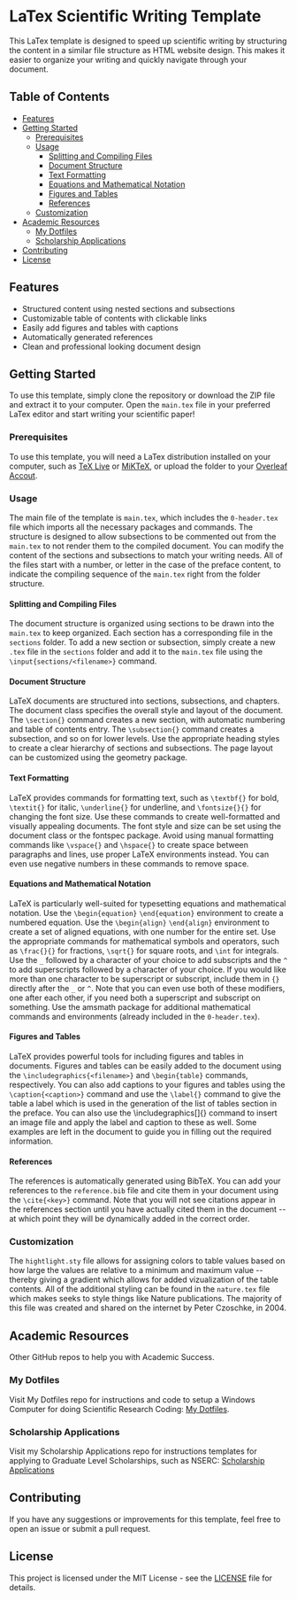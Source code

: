# LaTex Scientific Writing Template

This LaTex template is designed to speed up scientific writing by structuring the content in a similar file structure as HTML website design. This makes it easier to organize your writing and quickly navigate through your document.

## Table of Contents

- [Features](#features)
- [Getting Started](#getting-started)
	- [Prerequisites](#prerequisites)
	- [Usage](#usage)
		- [Splitting and Compiling Files](#splitting-and-compiling-files)
		- [Document Structure](#document-structure)
		- [Text Formatting](#text-formatting)
		- [Equations and Mathematical Notation](#equations-and-mathematical-notation)
		- [Figures and Tables](#figures-and-tables)
		- [References](#references)
	- [Customization](#customization)
- [Academic Resources](#academic-resources)
	- [My Dotfiles](#my-dotfiles)
	- [Scholarship Applications](#scholarship-applications)
- [Contributing](#contributing)
- [License](#license)
## Features

- Structured content using nested sections and subsections
- Customizable table of contents with clickable links
- Easily add figures and tables with captions
- Automatically generated references
- Clean and professional looking document design

## Getting Started

To use this template, simply clone the repository or download the ZIP file and extract it to your computer. Open the `main.tex` file in your preferred LaTex editor and start writing your scientific paper!

### Prerequisites

To use this template, you will need a LaTex distribution installed on your computer, such as [TeX Live](https://www.tug.org/texlive/) or [MiKTeX](https://miktex.org/), or upload the folder to your [Overleaf Accout](https://www.overleaf.com).

### Usage

The main file of the template is `main.tex`, which includes the `0-header.tex` file which imports all the necessary packages and commands. The structure is designed to allow subsections to be commented out from the `main.tex` to not render them to the compiled document. You can modify the content of the sections and subsections to match your writing needs. All of the files start with a number, or letter in the case of the preface content, to indicate the compiling sequence of the `main.tex` right from the folder structure.

#### Splitting and Compiling Files

The document structure is organized using sections to be drawn into the `main.tex` to keep organized. Each section has a corresponding file in the `sections` folder. To add a new section or subsection, simply create a new `.tex` file in the `sections` folder and add it to the `main.tex` file using the `\input{sections/<filename>}` command.

#### Document Structure

LaTeX documents are structured into sections, subsections, and chapters. The document class specifies the overall style and layout of the document. The `\section{}` command creates a new section, with automatic numbering and table of contents entry. The `\subsection{}` command creates a subsection, and so on for lower levels. Use the appropriate heading styles to create a clear hierarchy of sections and subsections. The page layout can be customized using the geometry package.

#### Text Formatting

LaTeX provides commands for formatting text, such as `\textbf{}` for bold, `\textit{}` for italic, `\underline{}` for underline, and `\fontsize{}{}` for changing the font size. Use these commands to create well-formatted and visually appealing documents. The font style and size can be set using the document class or the fontspec package. Avoid using manual formatting commands like `\vspace{}` and `\hspace{}` to create space between paragraphs and lines, use proper LaTeX environments instead. You can even use negative numbers in these commands to remove space.

#### Equations and Mathematical Notation

LaTeX is particularly well-suited for typesetting equations and mathematical notation. Use the `\begin{equation}` `\end{equation}` environment to create a numbered equation. Use the `\begin{align}` `\end{align}` environment to create a set of aligned equations, with one number for the entire set. Use the appropriate commands for mathematical symbols and operators, such as `\frac{}{}` for fractions, `\sqrt{}` for square roots, and `\int` for integrals. Use the `_` followed by a character of your choice to add subscripts and the `^` to add superscripts followed by a character of your choice. If you would like more than one character to be superscript or subscript, include them in `{}` directly after the `_` or `^`. Note that you can even use both of these modifiers, one after each other, if you need both a superscript and subscript on something. Use the amsmath package for additional mathematical commands and environments (already included in the `0-header.tex`).

#### Figures and Tables

LaTeX provides powerful tools for including figures and tables in documents. Figures and tables can be easily added to the document using the `\includegraphics{<filename>}` and `\begin{table}` commands, respectively. You can also add captions to your figures and tables using the `\caption{<caption>}` command and use the `\label{}` command to give the table a label which is used in the generation of the list of tables section in the preface. You can also use the \includegraphics[]{} command to insert an image file and apply the label and caption to these as well. Some examples are left in the document to guide you in filling out the required information.

#### References

The references is automatically generated using BibTeX. You can add your references to the `reference.bib` file and cite them in your document using the `\cite{<key>}` command. Note that you will not see citations appear in the references section until you have actually cited them in the document -- at which point they will be dynamically added in the correct order.

### Customization

The `hightlight.sty` file allows for assigning colors to table values based on how large the values are relative to a minimum and maximum value -- thereby giving a gradient which allows for added vizualization of the table contents. All of the additional styling can be found in the `nature.tex` file which makes seeks to style things like Nature publications. The majority of this file was created and shared on the internet by Peter Czoschke, in 2004.

## Academic Resources
Other GitHub repos to help you with Academic Success.

### My Dotfiles
Visit My Dotfiles repo for instructions and code to setup a Windows Computer for doing Scientific Research Coding: [My Dotfiles](https://github.com/JDLanctot/dotfiles).

### Scholarship Applications
Visit my Scholarship Applications repo for instructions templates for applying to Graduate Level Scholarships, such as NSERC: [Scholarship Applications](https://github.com/JDLanctot/Scholarship-Applications)

## Contributing

If you have any suggestions or improvements for this template, feel free to open an issue or submit a pull request.

## License

This project is licensed under the MIT License - see the [LICENSE](LICENSE.md) file for details.

